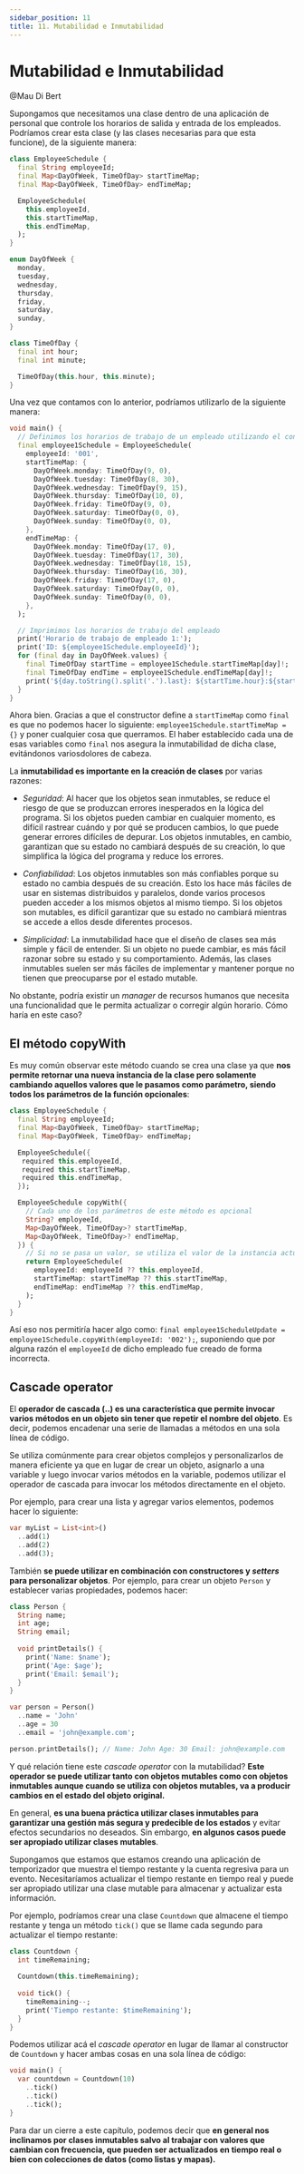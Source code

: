 ```yaml
---
sidebar_position: 11
title: 11. Mutabilidad e Inmutabilidad
---
```


# Mutabilidad e Inmutabilidad

@Mau Di Bert

Supongamos que necesitamos una clase dentro de una aplicación de personal que controle los horarios de salida y entrada de los empleados. Podríamos crear esta clase (y las clases necesarias para que esta funcione), de la siguiente manera:

```dart
class EmployeeSchedule {
  final String employeeId;
  final Map<DayOfWeek, TimeOfDay> startTimeMap;
  final Map<DayOfWeek, TimeOfDay> endTimeMap;

  EmployeeSchedule(
    this.employeeId,
    this.startTimeMap,
    this.endTimeMap,
  );
}

enum DayOfWeek {
  monday,
  tuesday,
  wednesday,
  thursday,
  friday,
  saturday,
  sunday,
}

class TimeOfDay {
  final int hour;
  final int minute;

  TimeOfDay(this.hour, this.minute);
}
```

Una vez que contamos con lo anterior, podríamos utilizarlo de la siguiente manera:

```dart
void main() {
  // Definimos los horarios de trabajo de un empleado utilizando el constructor 
  final employee1Schedule = EmployeeSchedule(
    employeeId: '001',
    startTimeMap: {
      DayOfWeek.monday: TimeOfDay(9, 0),
      DayOfWeek.tuesday: TimeOfDay(8, 30),
      DayOfWeek.wednesday: TimeOfDay(9, 15),
      DayOfWeek.thursday: TimeOfDay(10, 0),
      DayOfWeek.friday: TimeOfDay(9, 0),
      DayOfWeek.saturday: TimeOfDay(0, 0),
      DayOfWeek.sunday: TimeOfDay(0, 0),
    },
    endTimeMap: {
      DayOfWeek.monday: TimeOfDay(17, 0),
      DayOfWeek.tuesday: TimeOfDay(17, 30),
      DayOfWeek.wednesday: TimeOfDay(18, 15),
      DayOfWeek.thursday: TimeOfDay(16, 30),
      DayOfWeek.friday: TimeOfDay(17, 0),
      DayOfWeek.saturday: TimeOfDay(0, 0),
      DayOfWeek.sunday: TimeOfDay(0, 0),
    },
  );

  // Imprimimos los horarios de trabajo del empleado
  print('Horario de trabajo de empleado 1:');
  print('ID: ${employee1Schedule.employeeId}');
  for (final day in DayOfWeek.values) {
    final TimeOfDay startTime = employee1Schedule.startTimeMap[day]!;
    final TimeOfDay endTime = employee1Schedule.endTimeMap[day]!;
    print('${day.toString().split('.').last}: ${startTime.hour}:${startTime.minute} - ${endTime.hour}:${endTime.minute}');
  }
}
```

Ahora bien. Gracias a que el constructor define a `startTimeMap` como `final` es que no podemos hacer lo siguiente: `employee1Schedule.startTimeMap = {}` y poner cualquier cosa que querramos. El haber establecido cada una de esas variables como `final` nos asegura la inmutabilidad de dicha clase, evitándonos variosdolores de cabeza.

La __inmutabilidad es importante en la creación de clases__ por varias razones:

- _Seguridad_: Al hacer que los objetos sean inmutables, se reduce el riesgo de que se produzcan errores inesperados en la lógica del programa. Si los objetos pueden cambiar en cualquier momento, es difícil rastrear cuándo y por qué se producen cambios, lo que puede generar errores difíciles de depurar. Los objetos inmutables, en cambio, garantizan que su estado no cambiará después de su creación, lo que simplifica la lógica del programa y reduce los errores.

- _Confiabilidad_: Los objetos inmutables son más confiables porque su estado no cambia después de su creación. Esto los hace más fáciles de usar en sistemas distribuidos y paralelos, donde varios procesos pueden acceder a los mismos objetos al mismo tiempo. Si los objetos son mutables, es difícil garantizar que su estado no cambiará mientras se accede a ellos desde diferentes procesos.

- _Simplicidad_: La inmutabilidad hace que el diseño de clases sea más simple y fácil de entender. Si un objeto no puede cambiar, es más fácil razonar sobre su estado y su comportamiento. Además, las clases inmutables suelen ser más fáciles de implementar y mantener porque no tienen que preocuparse por el estado mutable.

No obstante, podría existir un _manager_ de recursos humanos que necesita una funcionalidad que le permita actualizar o corregir algún horario. Cómo haría en este caso?

## El método copyWith

Es muy común observar este método cuando se crea una clase ya que __nos permite retornar una nueva instancia de la clase pero solamente cambiando aquellos valores que le pasamos como parámetro, siendo todos los parámetros de la función opcionales__:

```dart
class EmployeeSchedule {
  final String employeeId;
  final Map<DayOfWeek, TimeOfDay> startTimeMap;
  final Map<DayOfWeek, TimeOfDay> endTimeMap;

  EmployeeSchedule({
   required this.employeeId,
   required this.startTimeMap,
   required this.endTimeMap,
  });

  EmployeeSchedule copyWith({
    // Cada uno de los parámetros de este método es opcional
    String? employeeId,
    Map<DayOfWeek, TimeOfDay>? startTimeMap,
    Map<DayOfWeek, TimeOfDay>? endTimeMap,
  }) {
    // Si no se pasa un valor, se utiliza el valor de la instancia actual
    return EmployeeSchedule(
      employeeId: employeeId ?? this.employeeId,
      startTimeMap: startTimeMap ?? this.startTimeMap,
      endTimeMap: endTimeMap ?? this.endTimeMap,
    );
  }
}
```

Así eso nos permitiría hacer algo como: `final employee1ScheduleUpdate = employee1Schedule.copyWith(employeeId: '002');`, suponiendo que por alguna razón el `employeeId` de dicho empleado fue creado de forma incorrecta.

## Cascade operator

El __operador de cascada (..) es una característica que permite invocar varios métodos en un objeto sin tener que repetir el nombre del objeto__. Es decir, podemos encadenar una serie de llamadas a métodos en una sola línea de código.

Se utiliza comúnmente para crear objetos complejos y personalizarlos de manera eficiente ya que en lugar de crear un objeto, asignarlo a una variable y luego invocar varios métodos en la variable, podemos utilizar el operador de cascada para invocar los métodos directamente en el objeto.

Por ejemplo, para crear una lista y agregar varios elementos, podemos hacer lo siguiente:

```dart
var myList = List<int>()
  ..add(1)
  ..add(2)
  ..add(3);
```

También __se puede utilizar en combinación con constructores y _setters_ para personalizar objetos__. Por ejemplo, para crear un objeto `Person` y establecer varias propiedades, podemos hacer:

```dart
class Person {
  String name;
  int age;
  String email;
  
  void printDetails() {
    print('Name: $name');
    print('Age: $age');
    print('Email: $email');
  }
}

var person = Person()
  ..name = 'John'
  ..age = 30
  ..email = 'john@example.com';

person.printDetails(); // Name: John Age: 30 Email: john@example.com
```

Y qué relación tiene este _cascade operator_ con la mutabilidad? __Este operador se puede utilizar tanto con objetos mutables como con objetos inmutables aunque cuando se utiliza con objetos mutables, va a producir cambios en el estado del objeto original.__

En general, __es una buena práctica utilizar clases inmutables para garantizar una gestión más segura y predecible de los estados__ y evitar efectos secundarios no deseados. Sin embargo, __en algunos casos puede ser apropiado utilizar clases mutables__.

Supongamos que estamos que estamos creando una aplicación de temporizador que muestra el tiempo restante y la cuenta regresiva para un evento. Necesitaríamos actualizar el tiempo restante en tiempo real y puede ser apropiado utilizar una clase mutable para almacenar y actualizar esta información.

Por ejemplo, podríamos crear una clase `Countdown` que almacene el tiempo restante y tenga un método `tick()` que se llame cada segundo para actualizar el tiempo restante:

```dart
class Countdown {
  int timeRemaining;
  
  Countdown(this.timeRemaining);
  
  void tick() {
    timeRemaining--;
    print('Tiempo restante: $timeRemaining');
  }
}
```

Podemos utilizar acá el _cascade operator_ en lugar de llamar al constructor de `Countdown` y hacer ambas cosas en una sola línea de código:

```dart
void main() {
  var countdown = Countdown(10)
    ..tick()
    ..tick()
    ..tick();
}
```

Para dar un cierre a este capítulo, podemos decir que __en general nos inclinamos por clases inmutables salvo al trabajar con valores que cambian con frecuencia, que pueden ser actualizados en tiempo real o bien con colecciones de datos (como listas y mapas).__
